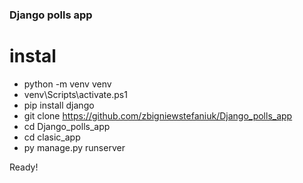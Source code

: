 ### Django polls app

# instal 
- python -m venv venv 
- venv\Scripts\activate.ps1
- pip install django 
- git clone https://github.com/zbigniewstefaniuk/Django_polls_app
- cd Django_polls_app
- cd clasic_app 
- py manage.py runserver

Ready!